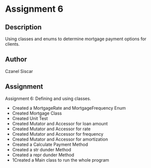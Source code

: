 # Assignment 6

## Description
Using classes and enums to determine mortgage payment options for clients.

## Author
Czanel Siscar

## Assignment
Assignment 6: Defining and using classes.
- Created a MortgageRate and MortgageFrequency Enum
- Created Mortgage Class
- Created Unit Test
- Created Mutator and Accessor for loan amount
- Created Mutator and Accessor for rate
- Created Mutator and Accessor for frequency
- Created Mutator and Accessor for amortization
- Created a Calculate Payment Method
- Created a str dunder Method
- Created a repr dunder Method
- 1Created a Main class to run the whole program